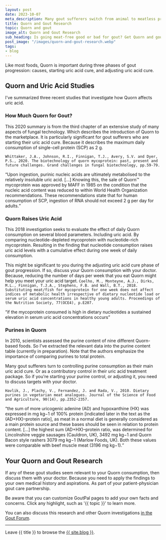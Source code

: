 ```yaml
---
layout: post
date: 2023-10-07
meta_description: Many gout sufferers switch from animal to meatless protein. But how does eating Quorn affect your gout? Is it high or low in purines? Get Quorn and gout facts now.
title: Quorn and Gout Research
topic: Quorn and gout
image_alt: Quorn and Gout Research
sub_heading: Is going meat-free good or bad for gout? Get Quorn and gout facts here.
post_image: "/images/quorn-and-gout-research.webp"
tags:
- blog
---
```

<p>Like most foods, Quorn is important during three phases of gout progression: causes, starting uric acid cure, and adjusting uric acid cure.</p>
<h2 id="studies">Quorn and Uric Acid Studies</h2>
<p>I've summarized three recent studies that investigate how Quorn affects uric acid.</p>
<h3 id="quorn">How Much Quorn for Gout?</h3>
<p>This 2020 summary is from the third chapter of an extensive study of many aspects of fungal technology. Which describes the introduction of Quorn to the marketplace. It is particularly significant for gout sufferers who are starting their uric acid cure. Because it describes the maximum daily consumption of  single-cell protein (SCP) as 2 g.</p>
<p><code>Whittaker, J.A., Johnson, R.I., Finnigan, T.J., Avery, S.V. and Dyer, P.S., 2020. The biotechnology of quorn mycoprotein: past, present and future challenges. Grand challenges in fungal biotechnology, pp.59-79.</code></p>
<p><q cite="https://doi.org/10.1007/978-3-030-29541-7_3">Upon ingestion, purinic nucleic acids are ultimately metabolised to the relatively insoluble uric acid. […] Knowing this, the sale of Quorn™ mycoprotein was approved by MAFF in 1985 on the condition that the nucleic acid content was reduced to within World Health Organization recommendations. These recommendations state that for human consumption of SCP, ingestion of RNA should not exceed 2 g per day for adults.</q></p>
<h3 id="uric">Quorn Raises Uric Acid</h3>
<p>This 2018 investigation seeks to evaluate the effect of daily Quorn consumption on several blood parameters. Including uric acid. By comparing nucleotide-depleted mycoprotein with nucleotide-rich mycoprotein. Resulting in the finding that nucleotide consumption raises uric acid levels with a cumulative effect during one week of daily consumption.</p>
<p>This might be significant to you during the adjusting uric acid cure phase of gout progression. If so, discuss your Quorn consumption with your doctor. Because, reducing the number of days per week that you eat Quorn might help you meet your uric acid target.
<code>Coelho, M., Monteyne, A.J., Dirks, M.L., Finnigan, T.J.A., Stephens, F.B. and Wall, B.T., 2018. Substituting meat/fish for mycoprotein for one week does not affect indices of metabolic health irrespective of dietary nucleotide load or serum uric acid concentrations in healthy young adults. Proceedings of the Nutrition Society, 77(OCE4), p.E207.</code></p>
<p><q cite="https://doi.org/10.1017/S0029665118002136">if the mycoprotein consumed is high in dietary nucleotides a sustained elevation in serum uric acid concentrations occurs</q></p>
<h3 id="purines">Purines in Quorn</h3>
<p>In 2010, scientists assessed the purine content of nine different Quorn-based foods. So I've extracted the relevant data into the purine content table (currently in preparation). Note that the authors emphasize the importance of comparing purines to total protein.</p>
<p>Many gout sufferers turn to controlling purine consumption as their main uric acid cure. Or as a contributory control in their uric acid treatment package. So if you're starting your purine control, or adjusting it, you need to discuss targets with your doctor.</p>
<p><code>Havlik, J., Plachy, V., Fernandez, J. and Rada, V., 2010. Dietary purines in vegetarian meat analogues. Journal of the Science of Food and Agriculture, 90(14), pp.2352-2357.</code></p>
<p><q cite="https://doi.org/10.1002/jsfa.4089">the sum of more uricogenic adenine (AD) and hypoxanthine (HX) was expressed in mg kg−1 of 100% protein [indicated later in the text as the (AD+HX)–protein ratio], as meat in a normal diet is generally considered as a main protein source and these bases should be seen in relation to protein content. […] the highest sum (AD+HX)–protein ratio, was determined for Lincolnshire veggie sausages (Cauldron, UK), 3492 mg kg−1 and Quorn Bacon style rashers 3079 mg kg−1 (Marlow Foods, UK). Both these values were comparable with beef muscle meat (3196 mg kg−1).</q></p>
<h2 id="next">Your Quorn and Gout Research</h2>
If any of these gout studies seem relevant to your Quorn consumption, then discuss them with your doctor. Because you need to apply the findings to your own medical history and aspirations. As part of your patient-physician gout care partnership.

Be aware that you can customize GoutPal pages to add your own facts and concerns. Click any highlight, such as '{{ topic }}' to learn more.

You can also discuss this research and other Quorn investigations <a href="https://links.goutpal.com/p/goutpal-links-gout-discussions?a=888958067">in the Gout Forum</a>.
<hr>
Leave {{ title }} to browse the <a href="/blog">{{ site.blog }}</a>.
